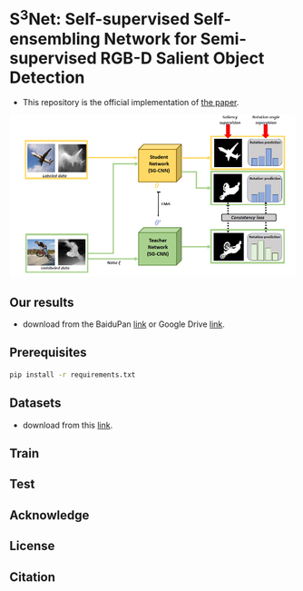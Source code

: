 # S$^3$Net: Self-supervised Self-ensembling Network for Semi-supervised RGB-D Salient Object Detection

- This repository is the official implementation of [the paper](http://dpfan.net/d3netbenchmark/).


![](demo/pipeline.png)


## Our results

- download from the BaiduPan [link]() or Google Drive [link]().

## Prerequisites
```bash
pip install -r requirements.txt
```

## Datasets

- download from this [link]().

## Train

## Test

## Acknowledge

## License

## Citation